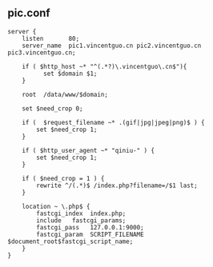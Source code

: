 ## pic.conf

    server {
        listen       80;
        server_name  pic1.vincentguo.cn pic2.vincentguo.cn pic3.vincentguo.cn;

        if ( $http_host ~* "^(.*?)\.vincentguo\.cn$"){
              set $domain $1;
        }

        root  /data/www/$domain;

        set $need_crop 0;

        if (  $request_filename ~* .(gif|jpg|jpeg|png)$ ) {
            set $need_crop 1;
        }

        if ( $http_user_agent ~* "qiniu-" ) {
            set $need_crop 1;
        }

        if ( $need_crop = 1 ) {
            rewrite ^/(.*)$ /index.php?filename=/$1 last;
        }

        location ~ \.php$ {
            fastcgi_index  index.php;
            include   fastcgi_params;
            fastcgi_pass   127.0.0.1:9000;
            fastcgi_param  SCRIPT_FILENAME  $document_root$fastcgi_script_name;
        }
    }
